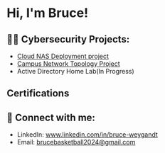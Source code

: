 <h1>Hi, I'm Bruce! 

<h2>👨‍💻 Cybersecurity Projects:</h2>

- [Cloud NAS Deployment project](https://github.com/Bruce637485/Cloud-NAS-Deployment/edit/main/README.md)
- [Campus Network Topology Project](https://github.com/Bruce637485/Network-Topology-Project/tree/main)
- Active Directory Home Lab(In Progress)
 
<h2>Certifications</h2>

<h2> 🤳 Connect with me:</h2>

- LinkedIn: www.linkedin.com/in/bruce-weygandt
- Email: brucebasketball2024@gmail.com

<!--
**joshmadakor1/joshmadakor1** is a ✨ _special_ ✨ repository because its `README.md` (this file) appears on your GitHub profile.

Here are some ideas to get you started:

- 🔭 I’m currently working on ...
- 🌱 I’m currently learning ...
- 👯 I’m looking to collaborate on ...
- 🤔 I’m looking for help with ...
- 💬 Ask me about ...
- 📫 How to reach me: ...
- 😄 Pronouns: ...
- ⚡ Fun fact: ...
-->

